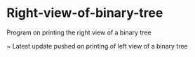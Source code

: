 # Right-view-of-binary-tree
Program on printing the right view of a binary tree

~ Latest update pushed on printing of left view of a binary tree
